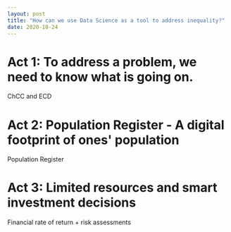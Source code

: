 ```yaml
---
layout: post
title: "How can we use Data Science as a tool to address inequality?"
date: 2020-10-24
---
```


# Act 1: To address a problem, we need to know what is going on. 

ChCC and ECD

# Act 2: Population Register - A digital footprint of ones' population 

Population Register 

# Act 3: Limited resources and smart investment decisions

Financial rate of return + risk assessments 


